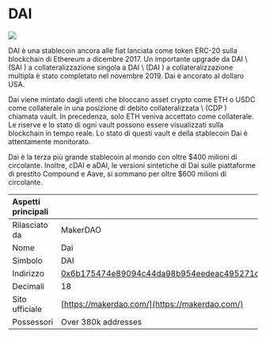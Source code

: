 # DAI

![](../../.gitbook/assets/dai.png)

DAI è una stablecoin ancora alle fiat lanciata come token ERC-20 sulla blockchain di Ethereum a dicembre 2017. Un importante upgrade da DAI \ (SAI \) a collateralizzazione singola a DAI \ (DAI \) a collateralizzazione multipla è stato completato nel novembre 2019. Dai è ancorato al dollaro USA.

Dai viene mintato dagli utenti che bloccano asset crypto come ETH o USDC come collaterale in una posizione di debito collateralizzata \ (CDP \) chiamata vault. In precedenza, solo ETH veniva accettato come collaterale. Le riserve e lo stato di ogni vault possono essere visualizzati sulla blockchain in tempo reale. Lo stato di questi vault e della stablecoin Dai è attentamente monitorato.

Dai è la terza più grande stablecoin al mondo con oltre $400 milioni di circolante. Inoltre, cDAI e aDAI, le versioni sintetiche di Dai sulle piattaforme di prestito Compound e Aave, si sommano per oltre $600 milioni di circolante.

| Aspetti principali |                                                                                                                     |
|:------------------ |:------------------------------------------------------------------------------------------------------------------- |
| Rilasciato da      | MakerDAO                                                                                                            |
| Nome               | Dai                                                                                                                 |
| Simbolo            | DAI                                                                                                                 |
| Indirizzo          | [0x6b175474e89094c44da98b954eedeac495271d0f](https://etherscan.io/token/0x6b175474e89094c44da98b954eedeac495271d0f) |
| Decimali           | 18                                                                                                                  |
| Sito ufficiale     | [https://makerdao.com/](https://makerdao.com/)                                                                      |
| Possessori         | Over 380k addresses                                                                                                 |

